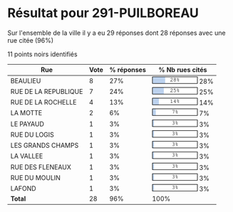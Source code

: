 # Résultat pour 291-PUILBOREAU

Sur l'ensemble de la ville il y a eu 29 réponses dont 28 réponses avec une rue citée (96%)

11 points noirs identifiés

| Rue | Vote | % réponses | % Nb rues cités|
|-----|------|------------|----------------|
| BEAULIEU | 8 | 27% | <img src="../../img/bar_28.gif" />&nbsp;28%|
| RUE DE LA REPUBLIQUE | 7 | 24% | <img src="../../img/bar_25.gif" />&nbsp;25%|
| RUE DE LA ROCHELLE | 4 | 13% | <img src="../../img/bar_14.gif" />&nbsp;14%|
| LA MOTTE | 2 | 6% | <img src="../../img/bar_7.gif" />&nbsp;7%|
| LE PAYAUD | 1 | 3% | <img src="../../img/bar_3.gif" />&nbsp;3%|
| RUE DU LOGIS | 1 | 3% | <img src="../../img/bar_3.gif" />&nbsp;3%|
| LES GRANDS CHAMPS | 1 | 3% | <img src="../../img/bar_3.gif" />&nbsp;3%|
| LA VALLEE | 1 | 3% | <img src="../../img/bar_3.gif" />&nbsp;3%|
| RUE DES FLENEAUX | 1 | 3% | <img src="../../img/bar_3.gif" />&nbsp;3%|
| RUE DU MOULIN | 1 | 3% | <img src="../../img/bar_3.gif" />&nbsp;3%|
| LAFOND | 1 | 3% | <img src="../../img/bar_3.gif" />&nbsp;3%|
| **Total** | 28 | 96% | 100%|
